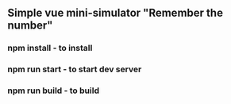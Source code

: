## Simple vue mini-simulator "Remember the number"

### npm install - to install

### npm run start - to start dev server

### npm run build - to build